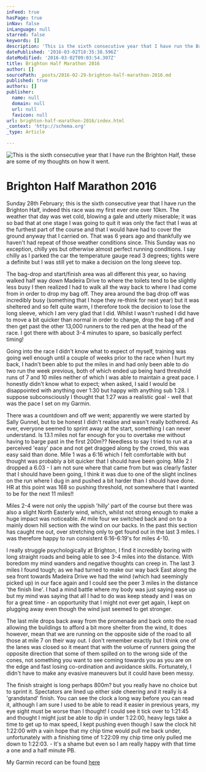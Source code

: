 ```yaml
---
inFeed: true
hasPage: true
inNav: false
inLanguage: null
starred: false
keywords: []
description: 'This is the sixth consecutive year that I have run the Brighton Half, these are some of my thoughts on how it went. '
datePublished: '2016-03-02T18:35:38.596Z'
dateModified: '2016-03-02T09:03:54.307Z'
title: Brighton Half Marathon 2016
author: []
sourcePath: _posts/2016-02-29-brighton-half-marathon-2016.md
published: true
authors: []
publisher:
  name: null
  domain: null
  url: null
  favicon: null
url: brighton-half-marathon-2016/index.html
_context: 'http://schema.org'
_type: Article

---
```

![This is the sixth consecutive year that I have run the Brighton Half, these are some of my thoughts on how it went. ](https://s3-us-west-2.amazonaws.com/the-grid-img/p/52dd9f3ba960610b164e4d74c22ecfb4b769c06f.jpg)

# Brighton Half Marathon 2016

Sunday 28th February; this is the sixth consecutive year that I have run the Brighton Half, indeed this race was my first ever one over 10km. The weather that day was wet cold, blowing a gale and utterly miserable; it was so bad that at one stage I was going to quit it was only the fact that I was at the furthest part of the course and that I would have had to cover the ground anyway that I carried on. That was 6 years ago and thankfully we haven't had repeat of those weather conditions since. This Sunday was no exception, chilly yes but otherwise almost perfect running conditions. I say chilly as I parked the car the temperature gauge read 3 degrees; tights were a definite but I was still yet to make a decision on the long sleeve top.

The bag-drop and start/finish area was all different this year, so having walked half way down Madeira Drive to where the toilets tend to be slightly less busy I then realized I had to walk all the way back to where I had come from in order to drop my bag off. They area around the bag drop off was incredibly busy (something that I hope they re-think for next year) but it was sheltered and so felt quite warm, I therefore took the decision to lose the long sleeve, which I am very glad that I did. Whilst I wasn't rushed I did have to move a bit quicker than normal in order to change, drop the bag off and then get past the other 13,000 runners to the red pen at the head of the race. I got there with about 3-4 minutes to spare, so basically perfect timing! 

Going into the race I didn't know what to expect of myself, training was going well enough until a couple of weeks prior to the race when I hurt my back, I hadn't been able to put the miles in and had only been able to do two run the week previous, both of which ended up being hard threshold runs of 7 and 10 miles neither of which I was able to maintain a great pace. I honestly didn't know what to expect; when asked, I said I would be disappointed with anything over 1:30 but happy with anything sub 1:28\. I suppose subconsciously I thought that 1:27 was a realistic goal - well that was the pace I set on my Garmin.

There was a countdown and off we went; apparently we were started by Sally Gunnel, but to be honest I didn't realise and wasn't really bothered. As ever, everyone seemed to sprint away at the start, something I can never understand. Is 13.1 miles not far enough for you to overtake me without having to barge past in the first 200m?? Needless to say I tried to run at a perceived 'easy' pace and not get dragged along by the crowd, this was easy said than done. Mile 1 was a 6:16 which I felt comfortable with but thought was probably a bit quicker that I should have been going. Mile 2 I dropped a 6.03 - I am not sure where that came from but was clearly faster that I should have been going, I think it was due to one of the slight inclines on the run where I dug  in and pushed a bit harder than I should have done.  HR at this point was 168 so pushing threshold, not somewhere that I wanted to be for the next 11 miles!!

Miles 2-4 were not only the uppish 'hilly' part of the course but there was also a slight North Easterly wind, which, whilst not strong enough to make a huge impact was noticeable. At mile four we switched back and on to a mainly down hill section with the wind on our backs. In the past this section has caught me out, over stretching only to get found out in the last 3 miles. I was therefore happy to run consistent 6:16-6:19's for miles 4-10\. 

I really struggle psychologically at Brighton, I find it incredibly boring with long straight roads and being able to see 3-4 miles into the distance. With boredom my mind wanders and negative thoughts can creep in. The last 3 miles I found tough; as we had turned to make our way back East along the sea front towards Madeira Drive we had the wind (which had seemingly picked up) in our face again and I could see the peer 3 miles in the distance 'the finish line'. I had a mind battle where my body was just saying ease up but my mind was saying that all I had to do was keep steady and I was on for a great time - an opportunity that I might not ever get again, I kept on plugging away even though the wind just seemed to get stronger.

The last mile drops back away from the promenade and back onto the road allowing the buildings to afford a bit more shelter from the wind, It does however, mean that we are running on the opposite side of the road to all those at mile 7 on their way out. I don't remember exactly but I think one of the lanes was closed so it meant that with the volume of runners going the opposite direction that some of them spilled on to the wrong side of the cones, not something you want to see coming towards you as you are on the edge and fast losing co-ordination and avoidance skills. Fortunately, I didn't  have to make any evasive maneuvers but it could have been messy. 

The finish straight is long perhaps 800m? but you really have no choice but to sprint it. Spectators are lined up either side cheering and it really is a 'grandstand' finish. You can see the clock a long way before you can read it, although I am sure I used to be able to read it easier in previous years, my eye sight must be worse than I thought! I could see it tick over to 1:21:45 and thought I might just be able to dip in under 1:22:00, heavy legs take a time to get up to max speed, I kept pushing even though I saw the clock hit 1:22:00 with a vain hope that my chip time would pull me back under, unfortunately with a finishing time of 1:22:09 my chip time only pulled me down to 1:22:03\. - It's a shame but even so I am really happy with that time a one and a half minute PB.

My Garmin record can be found [here][0]

[0]: https://connect.garmin.com/modern/activity/1066512622